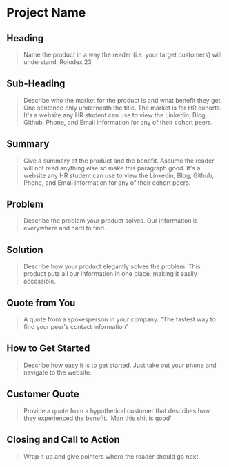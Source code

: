 # Project Name #

<!-- 
> This material was originally posted [here](http://www.quora.com/What-is-Amazons-approach-to-product-development-and-product-management). It is reproduced here for posterities sake.

There is an approach called "working backwards" that is widely used at Amazon. They work backwards from the customer, rather than starting with an idea for a product and trying to bolt customers onto it. While working backwards can be applied to any specific product decision, using this approach is especially important when developing new products or features.

For new initiatives a product manager typically starts by writing an internal press release announcing the finished product. The target audience for the press release is the new/updated product's customers, which can be retail customers or internal users of a tool or technology. Internal press releases are centered around the customer problem, how current solutions (internal or external) fail, and how the new product will blow away existing solutions.

If the benefits listed don't sound very interesting or exciting to customers, then perhaps they're not (and shouldn't be built). Instead, the product manager should keep iterating on the press release until they've come up with benefits that actually sound like benefits. Iterating on a press release is a lot less expensive than iterating on the product itself (and quicker!).

If the press release is more than a page and a half, it is probably too long. Keep it simple. 3-4 sentences for most paragraphs. Cut out the fat. Don't make it into a spec. You can accompany the press release with a FAQ that answers all of the other business or execution questions so the press release can stay focused on what the customer gets. My rule of thumb is that if the press release is hard to write, then the product is probably going to suck. Keep working at it until the outline for each paragraph flows. 

Oh, and I also like to write press-releases in what I call "Oprah-speak" for mainstream consumer products. Imagine you're sitting on Oprah's couch and have just explained the product to her, and then you listen as she explains it to her audience. That's "Oprah-speak", not "Geek-speak".

Once the project moves into development, the press release can be used as a touchstone; a guiding light. The product team can ask themselves, "Are we building what is in the press release?" If they find they're spending time building things that aren't in the press release (overbuilding), they need to ask themselves why. This keeps product development focused on achieving the customer benefits and not building extraneous stuff that takes longer to build, takes resources to maintain, and doesn't provide real customer benefit (at least not enough to warrant inclusion in the press release).
 -->
 
## Heading ##
  > Name the product in a way the reader (i.e. your target customers) will understand.
  Rolodex 23

## Sub-Heading ##
  > Describe who the market for the product is and what benefit they get. One sentence only underneath the title.
 The market is for HR cohorts. It's a website any HR student can use to view the Linkedin, Blog, Github, Phone, and Email information for any of their cohort peers.

## Summary ##
  > Give a summary of the product and the benefit. Assume the reader will not read anything else so make this paragraph good.
  It's a website any HR student can use to view the Linkedin, Blog, Github, Phone, and Email information for any of their cohort peers.

## Problem ##
  > Describe the problem your product solves.
  Our information is everywhere and hard to find.

## Solution ##
  > Describe how your product elegantly solves the problem.
 This product puts all our information in one place, making it easily accessible.

## Quote from You ##
  > A quote from a spokesperson in your company.
 "The fastest way to find your peer's contact information"

## How to Get Started ##
  > Describe how easy it is to get started.
  Just take out your phone and navigate to the website.

## Customer Quote ##
  > Provide a quote from a hypothetical customer that describes how they experienced the benefit.
  'Man this shit is good'

## Closing and Call to Action ##
  > Wrap it up and give pointers where the reader should go next.
  

